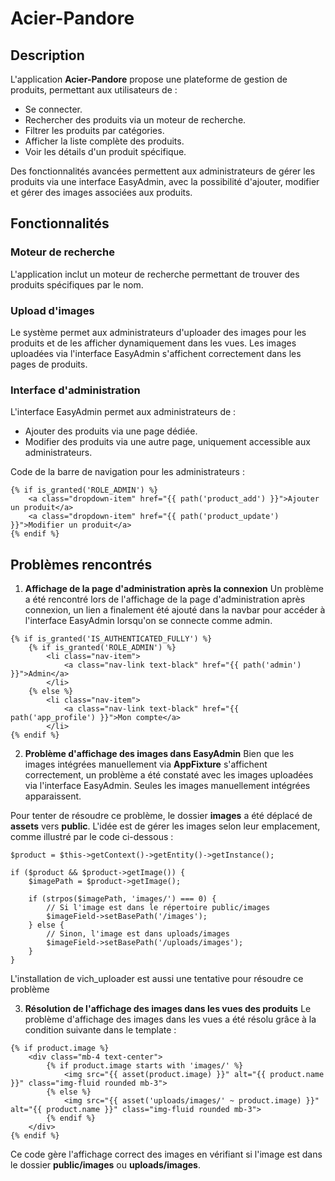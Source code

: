 ﻿# Acier-Pandore

## Description

L'application __Acier-Pandore__ propose une plateforme de gestion de produits, permettant aux utilisateurs de :

* Se connecter.
* Rechercher des produits via un moteur de recherche.
* Filtrer les produits par catégories.
* Afficher la liste complète des produits.
* Voir les détails d'un produit spécifique.

Des fonctionnalités avancées permettent aux administrateurs de gérer les produits via une interface EasyAdmin, avec la possibilité d'ajouter, modifier et gérer des images associées aux produits.

## Fonctionnalités

### Moteur de recherche
L'application inclut un moteur de recherche permettant de trouver des produits spécifiques par le nom.

### Upload d'images
Le système permet aux administrateurs d'uploader des images pour les produits et de les afficher dynamiquement dans les vues. Les images uploadées via l'interface EasyAdmin s'affichent correctement dans les pages de produits.

### Interface d'administration
L'interface EasyAdmin permet aux administrateurs de :

* Ajouter des produits via une page dédiée.
* Modifier des produits via une autre page, uniquement accessible aux administrateurs.

Code de la barre de navigation pour les administrateurs :
```
{% if is_granted('ROLE_ADMIN') %}
    <a class="dropdown-item" href="{{ path('product_add') }}">Ajouter un produit</a>
    <a class="dropdown-item" href="{{ path('product_update') }}">Modifier un produit</a>
{% endif %}
```
## Problèmes rencontrés

1. __Affichage de la page d'administration après la connexion__
Un problème a été rencontré lors de l'affichage de la page d'administration après connexion, un lien a finalement été ajouté dans la navbar pour accéder à l'interface EasyAdmin lorsqu'on se connecte comme admin.
```
{% if is_granted('IS_AUTHENTICATED_FULLY') %}
    {% if is_granted('ROLE_ADMIN') %}
        <li class="nav-item">
            <a class="nav-link text-black" href="{{ path('admin') }}">Admin</a>
        </li>
    {% else %}
        <li class="nav-item">
            <a class="nav-link text-black" href="{{ path('app_profile') }}">Mon compte</a>
        </li>
{% endif %}
```
2. __Problème d'affichage des images dans EasyAdmin__
Bien que les images intégrées manuellement via __AppFixture__ s'affichent correctement, un problème a été constaté avec les images uploadées via l'interface EasyAdmin. Seules les images manuellement intégrées apparaissent.

Pour tenter de résoudre ce problème, le dossier __images__ a été déplacé de __assets__ vers __public__. L'idée est de gérer les images selon leur emplacement, comme illustré par le code ci-dessous :

```
$product = $this->getContext()->getEntity()->getInstance();

if ($product && $product->getImage()) {
    $imagePath = $product->getImage();

    if (strpos($imagePath, 'images/') === 0) {
        // Si l'image est dans le répertoire public/images
        $imageField->setBasePath('/images');
    } else {
        // Sinon, l'image est dans uploads/images
        $imageField->setBasePath('/uploads/images');
    }
}
```
L'installation de vich_uploader est aussi une tentative pour résoudre ce problème

3. __Résolution de l'affichage des images dans les vues des produits__
Le problème d'affichage des images dans les vues a été résolu grâce à la condition suivante dans le template :
```
{% if product.image %}
    <div class="mb-4 text-center">
        {% if product.image starts with 'images/' %}
            <img src="{{ asset(product.image) }}" alt="{{ product.name }}" class="img-fluid rounded mb-3">
        {% else %}
            <img src="{{ asset('uploads/images/' ~ product.image) }}" alt="{{ product.name }}" class="img-fluid rounded mb-3">
        {% endif %}
    </div>
{% endif %}
```
Ce code gère l'affichage correct des images en vérifiant si l'image est dans le dossier __public/images__ ou __uploads/images__.

